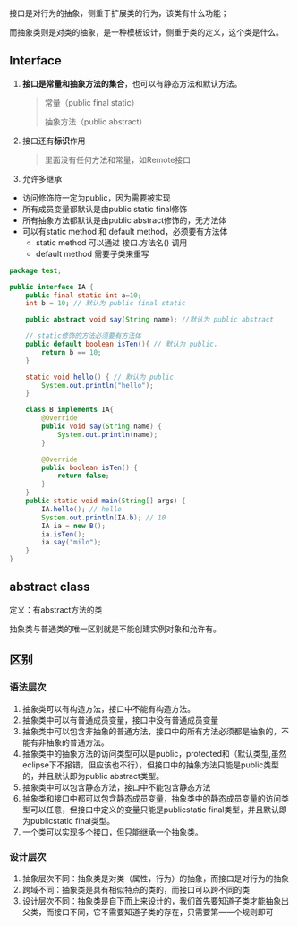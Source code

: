 接口是对行为的抽象，侧重于扩展类的行为，该类有什么功能；

而抽象类则是对类的抽象，是一种模板设计，侧重于类的定义，这个类是什么。

## Interface

1. **接口是常量和抽象方法的集合**，也可以有静态方法和默认方法。

   > 常量（public final static）
   >
   > 抽象方法（public abstract）

2. 接口还有**标识**作用

   > 里面没有任何方法和常量，如Remote接口

3. 允许多继承

- 访问修饰符一定为public，因为需要被实现
- 所有成员变量都默认是由public static final修饰
- 所有抽象方法都默认是由public abstract修饰的，无方法体
- 可以有static method 和 default method，必须要有方法体
  - static method 可以通过 接口.方法名() 调用
  - default method 需要子类来重写

```java
package test;

public interface IA {
    public final static int a=10;
    int b = 10; // 默认为 public final static

    public abstract void say(String name); //默认为 public abstract

    // static修饰的方法必须要有方法体
    public default boolean isTen(){ // 默认为 public，
        return b == 10;
    }

    static void hello() { // 默认为 public
        System.out.println("hello");
    }

    class B implements IA{
        @Override
        public void say(String name) {
            System.out.println(name);
        }

        @Override
        public boolean isTen() {
            return false;
        }
    }
    public static void main(String[] args) {
        IA.hello(); // hello
        System.out.println(IA.b); // 10
        IA ia = new B();
        ia.isTen();
        ia.say("milo");
    }
}

```

## abstract class

定义：有abstract方法的类

抽象类与普通类的唯一区别就是不能创建实例对象和允许有。

## 区别

### 语法层次

1. 抽象类可以有构造方法，接口中不能有构造方法。
2. 抽象类中可以有普通成员变量，接口中没有普通成员变量
3. 抽象类中可以包含非抽象的普通方法，接口中的所有方法必须都是抽象的，不能有非抽象的普通方法。
4. 抽象类中的抽象方法的访问类型可以是public，protected和（默认类型,虽然eclipse下不报错，但应该也不行），但接口中的抽象方法只能是public类型的，并且默认即为public abstract类型。
5. 抽象类中可以包含静态方法，接口中不能包含静态方法
6. 抽象类和接口中都可以包含静态成员变量，抽象类中的静态成员变量的访问类型可以任意，但接口中定义的变量只能是publicstatic final类型，并且默认即为publicstatic final类型。
7. 一个类可以实现多个接口，但只能继承一个抽象类。

### 设计层次

1. 抽象层次不同：抽象类是对类（属性，行为）的抽象，而接口是对行为的抽象
2. 跨域不同：抽象类是具有相似特点的类的，而接口可以跨不同的类
3. 设计层次不同：抽象类是自下而上来设计的，我们首先要知道子类才能抽象出父类，而接口不同，它不需要知道子类的存在，只需要第一一个规则即可